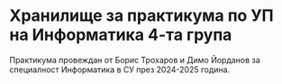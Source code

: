 # Хранилище за практикума по УП на Информатика 4-та група

Практикума провеждан от Борис Трохаров и Димо Йорданов за специалност Информатика в СУ през 2024-2025 година.

